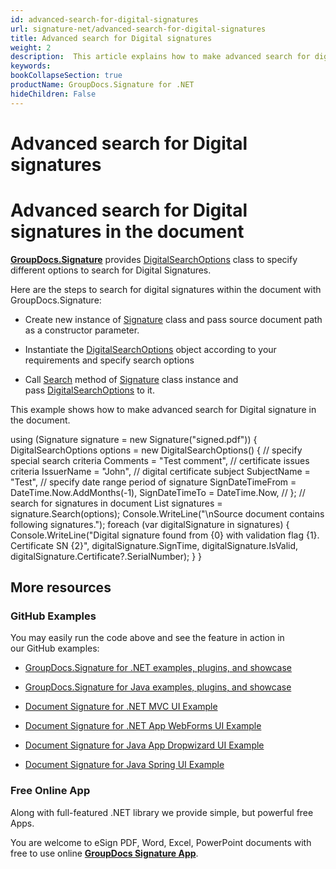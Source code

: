 ```yaml
---
id: advanced-search-for-digital-signatures
url: signature-net/advanced-search-for-digital-signatures
title: Advanced search for Digital signatures
weight: 2
description:  This article explains how to make advanced search for digital electronic signatures with GroupDocs.Signature API.
keywords: 
bookCollapseSection: true
productName: GroupDocs.Signature for .NET
hideChildren: False
---
```


# Advanced search for Digital signatures


# Advanced search for Digital signatures in the document

[**GroupDocs.Signature**](https://products.groupdocs.com/signature/net) provides [DigitalSearchOptions](https://apireference.groupdocs.com/net/signature/groupdocs.signature.options/digitalsearchoptions) class to specify different options to search for Digital Signatures.

Here are the steps to search for digital signatures within the document with GroupDocs.Signature:

*   Create new instance of [Signature](https://apireference.groupdocs.com/net/signature/groupdocs.signature/signature) class and pass source document path as a constructor parameter.
    
*   Instantiate the [DigitalSearchOptions](https://apireference.groupdocs.com/net/signature/groupdocs.signature.options/digitalsearchoptions) object according to your requirements and specify search options  
    
*   Call [Search](https://apireference.groupdocs.com/net/signature/groupdocs.signature/signature/methods/search/_1) method of [Signature](https://apireference.groupdocs.com/net/signature/groupdocs.signature/signature) class instance and pass [DigitalSearchOptions](https://apireference.groupdocs.com/net/signature/groupdocs.signature.options/digitalsearchoptions) to it.   
    

This example shows how to make advanced search for Digital signature in the document.

using (Signature signature = new Signature("signed.pdf"))
{
    DigitalSearchOptions options = new DigitalSearchOptions()
    {
        // specify special search criteria
        Comments = "Test comment",
        // certificate issues criteria
        IssuerName = "John",
        // digital certificate subject
        SubjectName = "Test",
        // specify date range period of signature
        SignDateTimeFrom = DateTime.Now.AddMonths(-1),
        SignDateTimeTo = DateTime.Now,
        //
    };
    // search for signatures in document
    List<DigitalSignature> signatures = signature.Search<DigitalSignature>(options);
    Console.WriteLine("\\nSource document contains following signatures.");
    foreach (var digitalSignature in signatures)
    {
        Console.WriteLine("Digital signature found from {0} with validation flag {1}. Certificate SN {2}", 
            digitalSignature.SignTime, digitalSignature.IsValid, digitalSignature.Certificate?.SerialNumber);
    }
}

## More resources

### GitHub Examples 

You may easily run the code above and see the feature in action in our GitHub examples:

*   [GroupDocs.Signature for .NET examples, plugins, and showcase](https://github.com/groupdocs-signature/GroupDocs.Signature-for-.NET)
    
*   [GroupDocs.Signature for Java examples, plugins, and showcase](https://github.com/groupdocs-signature/GroupDocs.Signature-for-Java)
    
*   [Document Signature for .NET MVC UI Example](https://github.com/groupdocs-signature/GroupDocs.Signature-for-.NET-MVC) 
    
*   [Document Signature for .NET App WebForms UI Example](https://github.com/groupdocs-signature/GroupDocs.Signature-for-.NET-WebForms)
    
*   [Document Signature for Java App Dropwizard UI Example](https://github.com/groupdocs-signature/GroupDocs.Signature-for-Java-Dropwizard)
    
*   [Document Signature for Java Spring UI Example](https://github.com/groupdocs-signature/GroupDocs.Signature-for-Java-Spring)
    

### Free Online App 

Along with full-featured .NET library we provide simple, but powerful free Apps.

You are welcome to eSign PDF, Word, Excel, PowerPoint documents with free to use online **[GroupDocs Signature App](https://products.groupdocs.app/signature)**.
